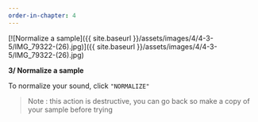 ```yaml
---
order-in-chapter: 4
---
```


[![Normalize a sample]({{ site.baseurl }}/assets/images/4/4-3-5/IMG_79322-(26).jpg)]({{
site.baseurl }}/assets/images/4/4-3-5/IMG_79322-(26).jpg)

**3/ Normalize a sample**

To normalize your sound, click `"NORMALIZE"`

> Note : this action is destructive, you can go back so make a copy of your sample before trying
